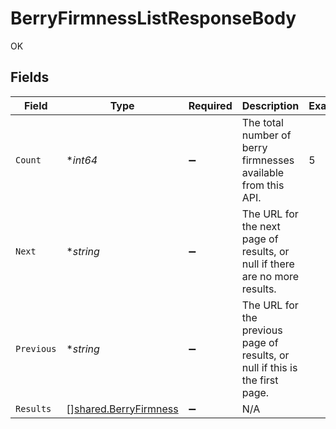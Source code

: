 # BerryFirmnessListResponseBody

OK


## Fields

| Field                                                                        | Type                                                                         | Required                                                                     | Description                                                                  | Example                                                                      |
| ---------------------------------------------------------------------------- | ---------------------------------------------------------------------------- | ---------------------------------------------------------------------------- | ---------------------------------------------------------------------------- | ---------------------------------------------------------------------------- |
| `Count`                                                                      | **int64*                                                                     | :heavy_minus_sign:                                                           | The total number of berry firmnesses available from this API.                | 5                                                                            |
| `Next`                                                                       | **string*                                                                    | :heavy_minus_sign:                                                           | The URL for the next page of results, or null if there are no more results.  |                                                                              |
| `Previous`                                                                   | **string*                                                                    | :heavy_minus_sign:                                                           | The URL for the previous page of results, or null if this is the first page. |                                                                              |
| `Results`                                                                    | [][shared.BerryFirmness](../../../pkg/models/shared/berryfirmness.md)        | :heavy_minus_sign:                                                           | N/A                                                                          |                                                                              |